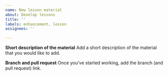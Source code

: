 ```yaml
---
name: New lesson material
about: Develop lessons
title: ''
labels: enhancement, lesson
assignees: ''

---
```


**Short description of the material**
Add a short description of the material that you would like to add.

**Branch and pull request**
Once you've started working, add the branch (and pull request) link.
